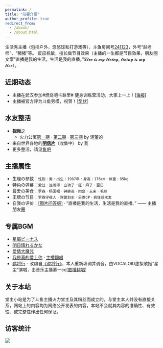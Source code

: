 ```yaml
---
permalink: /
title: "简要介绍"
author_profile: true
redirect_from: 
  - /about/
  - /about.html
---
```


生活秀主播（包括户外，悠悠球和打游戏等），斗鱼房间号[241123](https://www.douyu.com/241123)，外号“赵老师”、“猪猪”等。
反应机敏，擅长做节目效果（主播的一生都是节目效果，朋友圈文案“直播是我的生活，生活是我的直播。”𝓛𝓲𝓿𝓮 𝓲𝓼 𝓶𝔂 𝓵𝓲𝓿𝓲𝓷𝓰, 𝓵𝓲𝓿𝓲𝓷𝓰 𝓲𝓼 𝓶𝔂 𝓵𝓲𝓿𝓮）。

## 近期动态

* 主播在武汉参加#燃烧吧卡路里# 健身训练营活动，大家上一上！[[海报]](https://yuba.douyu.com/p/147448391652860198)
* 主播被官方评为斗鱼劳模，祝贺！[[奖状]](https://yuba.douyu.com/p/435981531652944742)

## 水友整活

* **视频**之
  * 火力公寓[第一期](https://yuba.douyu.com/p/503763041649141424) · [第二期](https://yuba.douyu.com/p/597284961649439452) · [第三期](https://yuba.douyu.com/p/785829821650381993) by 泥董的
* 来自世界各地的[**明信片**](https://huolitangzhu.github.io/postcards/)（收集中） by 我
* 更多整活，请见[鱼吧](https://yuba.douyu.com/group/3022) 

## 主播属性

* 生理の参数：`性别：男` · `出生：1987年` · `身高：176cm` · `体重：85kg`
* 特色の弹幕：`爱过` · `这闹得` · `立功了` · `狂` · `麻了` · `歪日`
* 最爱の美食：`罗森` · `杨国福` · `钟薛高` · `肉盒` · `玉米` · `毛豆`
* 王牌の节目：`罗森守夜人` · `宾馆划水` · `另类CP` · `疯狂怼水友`
* 自我の评价：[[图片问答版]](/images/about/bio.png) · “直播是我的生活，生活是我的直播。” —— 主播朋友圈

## 专属BGM

* [星屑ビーナス](https://music.163.com/#/song?id=476081899)
* [明日晴れるかな](https://music.163.com/#/song?id=26144177)
* [爱情大魔咒](https://music.163.com/#/song?id=327687)
* [我是真的爱上你](https://music.163.com/#/song?id=492151019) · [主播翻唱](https://music.163.com/song?id=1877540723)
* [鹏将行](https://yuba.douyu.com/p/593050641622217731) - 改编自[《盗将行》](https://music.163.com/#/song?id=574566207)，本人重新填词并调音，由VOCALOID虚拟歌姬“星尘”演唱，由音乐主播慕一cc[[直播翻唱]](https://v.douyu.com/show/wLjGvLZPeexMmO90)

## 关于本站

堂主小站是为了斗鱼主播火力堂主及其粉丝而成立的，与堂主本人并没有直接关系，网站上的内容均为网络公开发表的内容，本站不会就其内容的准确性、有效性、或完整性作出任何保证。

## 访客统计

<a href='https://clustrmaps.com/site/1bhdu'  title='Visit tracker'><img src='//clustrmaps.com/map_v2.png?cl=2d78ad&w=550&t=tt&d=8wI_4ryryfVbB3hHqobTSlDt2VmKs_d-EwWvGFA3BN0&co=ffffff&ct=000000'/></a>
